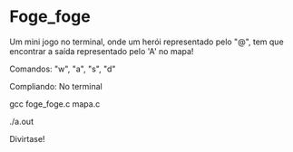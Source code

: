 # Foge_foge

Um mini jogo no terminal, onde um herói representado pelo "@", tem que encontrar a saída representado pelo 'A' no mapa!

Comandos:
"w", "a", "s", "d"

Compliando:
No terminal

gcc foge_foge.c mapa.c

./a.out

Divirtase!

